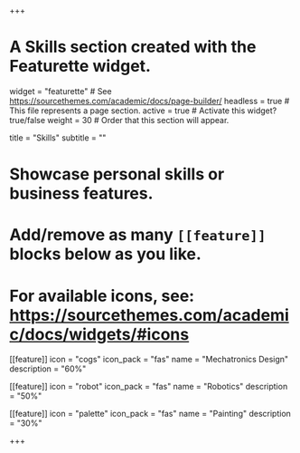 +++
# A Skills section created with the Featurette widget.
widget = "featurette"  # See https://sourcethemes.com/academic/docs/page-builder/
headless = true  # This file represents a page section.
active = true  # Activate this widget? true/false
weight = 30  # Order that this section will appear.

title = "Skills"
subtitle = ""

# Showcase personal skills or business features.
# 
# Add/remove as many `[[feature]]` blocks below as you like.
# 
# For available icons, see: https://sourcethemes.com/academic/docs/widgets/#icons

[[feature]]
  icon = "cogs"
  icon_pack = "fas"
  name = "Mechatronics Design"
  description = "60%"
  
[[feature]]
  icon = "robot"
  icon_pack = "fas"
  name = "Robotics"
  description = "50%"  
  
[[feature]]
  icon = "palette"
  icon_pack = "fas"
  name = "Painting"
  description = "30%"

+++
